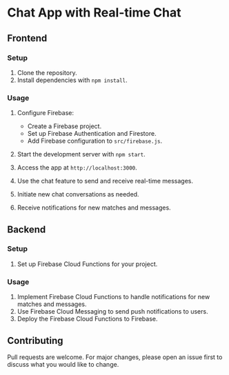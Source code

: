 # Chat App with Real-time Chat 

## Frontend

### Setup

1. Clone the repository.
2. Install dependencies with `npm install`.

### Usage

1. Configure Firebase:
   - Create a Firebase project.
   - Set up Firebase Authentication and Firestore.
   - Add Firebase configuration to `src/firebase.js`.

2. Start the development server with `npm start`.

3. Access the app at `http://localhost:3000`.

4. Use the chat feature to send and receive real-time messages.
5. Initiate new chat conversations as needed.
6. Receive notifications for new matches and messages.

## Backend

### Setup

1. Set up Firebase Cloud Functions for your project.

### Usage

1. Implement Firebase Cloud Functions to handle notifications for new matches and messages.
2. Use Firebase Cloud Messaging to send push notifications to users.
3. Deploy the Firebase Cloud Functions to Firebase.

## Contributing

Pull requests are welcome. For major changes, please open an issue first to discuss what you would like to change.

